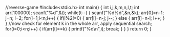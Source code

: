 //reverse-game
#include<stdio.h>
int main()
{
int i,j,k,m,n,l,t;
int arr[100000];
scanf("%d",&t);
while(t--)
{
scanf("%d%d",&n,&k);
arr[0]=n-1;
j=n;
l=2;
for(i=1;i<n;i++)
{
if(i%2!=0)
{
arr[i]=n-j;
j--;
}
else
{
arr[i]=n-l;
l++;
}
}
//now check for element k in the whole arr, apply sequential search;
for(i=0;i<n;i++)
{
if(arr[i]==k)
{
printf("%d\n",i);
break;
}
}
}
return 0;
}

